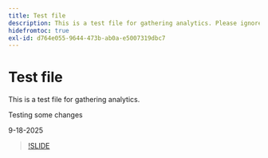 ```yaml
---
title: Test file
description: This is a test file for gathering analytics. Please ignore.
hidefromtoc: true
exl-id: d764e055-9644-473b-ab0a-e5007319dbc7
---
```

# Test file

This is a test file for gathering analytics.

Testing some changes

9-18-2025

>[!SLIDE](analyze-project)
